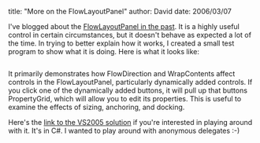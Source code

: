
title: "More on the FlowLayoutPanel"
author: David
date: 2006/03/07

I've blogged about the [FlowLayoutPanel in the past](http://www.mohundro.com/blog/PermaLink,guid,7ae4fad5-87f5-43b6-b5a1-ec9623c17d7c.aspx). It is a highly useful control in certain circumstances, but it doesn't behave as expected a lot of the time. In trying to better explain how it works, I created a small test program to show what it is doing. Here is what it looks like:

<img alt="" hspace="0" src="http://www.mohundro.com/blog/content/binary/2006-03-08-FlowLayout.jpg" align="baseline" border="0">

It primarily demonstrates how FlowDirection and WrapContents affect controls in the FlowLayoutPanel, particularly dynamically added controls. If you click one of the dynamically added buttons, it will pull up that buttons PropertyGrid, which will allow you to edit its properties. This is useful to examine the effects of sizing, anchoring, and docking.

Here's the [link to the VS2005 solution](http://www.mohundro.com/blog/content/binary/flowpaneltesting.zip) if you're interested in playing around with it. It's in C#. I wanted to play around with anonymous delegates :-)
